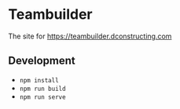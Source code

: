 # Teambuilder

The site for https://teambuilder.dconstructing.com

## Development

- `npm install`
- `npm run build`
- `npm run serve`
